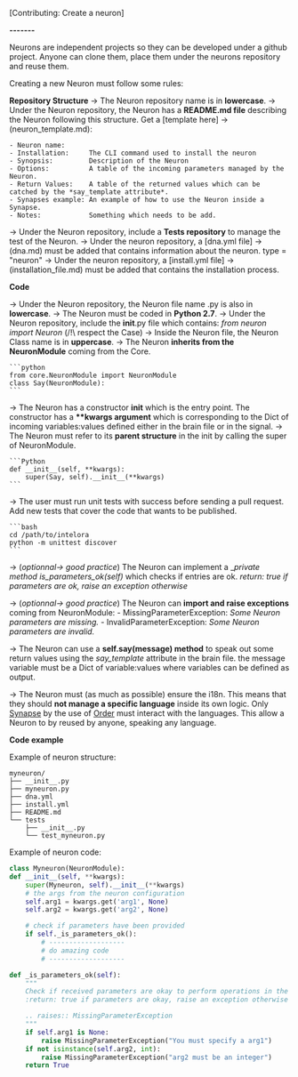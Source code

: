 [Contributing: Create a neuron]

**-------**

Neurons are independent projects so they can be developed under a github project. Anyone can clone them, place them under the neurons repository and reuse them.

Creating a new Neuron must follow some rules:

**Repository Structure**
-> The Neuron repository name is in __lowercase__.
-> Under the Neuron repository, the Neuron has a __README.md file__ describing the Neuron following this structure. 
Get a [template here] -> (neuron_template.md):

    - Neuron name:
    - Installation:     The CLI command used to install the neuron
    - Synopsis:         Description of the Neuron
    - Options:          A table of the incoming parameters managed by the Neuron.
    - Return Values:    A table of the returned values which can be catched by the *say_template attribute*.
    - Synapses example: An example of how to use the Neuron inside a Synapse.
    - Notes:            Something which needs to be add.

-> Under the Neuron repository, include a __Tests repository__ to manage the test of the Neuron.
-> Under the neuron repository, a [dna.yml file] -> (dna.md) must be added that contains information about the neuron. type = "neuron"
-> Under the neuron repository, a [install.yml file] -> (installation_file.md) must be added that contains the installation process.


**Code**

-> Under the Neuron repository, the Neuron file name .py is also in __lowercase__.
-> The Neuron must be coded in __Python 2.7__.
-> Under the Neuron repository, include the __init__.py file which contains: *from neuron import Neuron* (/!\ respect the Case)
-> Inside the Neuron file, the Neuron Class name is in __uppercase__.
-> The Neuron __inherits from the NeuronModule__ coming from the Core.

    ```python
    from core.NeuronModule import NeuronModule
    class Say(NeuronModule):
    ```


-> The Neuron has a constructor __init__ which is the entry point.
The constructor has a __**kwargs argument__ which is corresponding to the Dict of incoming variables:values defined either in the brain file or in the signal.
-> The Neuron must refer to its __parent structure__ in the init by calling the super of NeuronModule.

    ```Python
    def __init__(self, **kwargs):
        super(Say, self).__init__(**kwargs)
    ```

-> The user must run unit tests with success before sending a pull request. Add new tests that cover the code that wants to be published.

    ```bash
    cd /path/to/intelora
    python -m unittest discover
    ```

-> (*optionnal-> good practice*) The Neuron can implement a __private method _is_parameters_ok(self)__ which checks if entries are ok. *return: true if parameters are ok, raise an exception otherwise*

-> (*optionnal-> good practice*) The Neuron can __import and raise exceptions__ coming from NeuronModule:
    - MissingParameterException: *Some Neuron parameters are missing.*
    - InvalidParameterException: *Some Neuron parameters are invalid.*

-> The Neuron can use a __self.say(message) method__ to speak out some return values using the *say_template* attribute in the brain file.
the message variable must be a Dict of variable:values where variables can be defined as output.

-> The Neuron must (as much as possible) ensure the i18n. This means that they should __not manage a specific language__ inside its own logic.
Only [Synapse](brain.md) by the use of [Order](signals.md) must interact with the languages. This allow a Neuron to by reused by anyone, speaking any language.


**Code example**

Example of neuron structure:
```
myneuron/
├── __init__.py
├── myneuron.py
├── dna.yml
├── install.yml
├── README.md
└── tests
    ├── __init__.py
    └── test_myneuron.py
```

Example of neuron code:

```python
class Myneuron(NeuronModule):
def __init__(self, **kwargs):
    super(Myneuron, self).__init__(**kwargs)
    # the args from the neuron configuration
    self.arg1 = kwargs.get('arg1', None)
    self.arg2 = kwargs.get('arg2', None)

    # check if parameters have been provided
    if self._is_parameters_ok():
        # -------------------
        # do amazing code
        # -------------------

def _is_parameters_ok(self):
    """
    Check if received parameters are okay to perform operations in the neuron
    :return: true if parameters are okay, raise an exception otherwise

    .. raises:: MissingParameterException
    """
    if self.arg1 is None:
        raise MissingParameterException("You must specify a arg1")
    if not isinstance(self.arg2, int):
        raise MissingParameterException("arg2 must be an integer")
    return True
```
